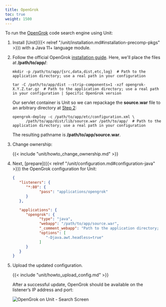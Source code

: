```yaml
---
title: OpenGrok
toc: true
weight: 1500
---
```


To run the [OpenGrok](https://github.com/oracle/opengrok) code search engine using Unit:

1. Install [Unit]({{< relref "/unit/installation.md#installation-precomp-pkgs" >}}) with a Java 11+ language module.

2. Follow the official OpenGrok [installation guide](https://github.com/oracle/opengrok/wiki/How-to-setup-OpenGrok). Here,
   we'll place the files at **/path/to/app/**:

   ```console
   mkdir -p /path/to/app/{src,data,dist,etc,log}  # Path to the application directory; use a real path in your configuration
   ```

   ```console
   tar -C /path/to/app/dist --strip-components=1 -xzf opengrok-X.Y.Z.tar.gz  # Path to the application directory; use a real path in your configuration | Specific OpenGrok version
   ```

   Our servlet container is Unit so we can repackage the **source.war**
   file to an arbitrary directory at [Step 2](https://github.com/oracle/opengrok/wiki/How-to-setup-OpenGrok#step2---deploy-the-web-application):

   ```console
   opengrok-deploy -c /path/to/app/etc/configuration.xml \
         /path/to/app/dist/lib/source.war /path/to/app/  # Path to the application directory; use a real path in your configuration
   ```

   The resulting pathname is **/path/to/app/source.war**.

3. Change ownership:

   {{< include "unit/howto_change_ownership.md" >}}

4. Next, [prepare]({{< relref "/unit/configuration.md#configuration-java" >}})
   the OpenGrok configuration for Unit:

   ```json
   {
      "listeners": {
         "*:80": {
               "pass": "applications/opengrok"
         }
      },

      "applications": {
         "opengrok": {
               "type": "java",
               "webapp": "/path/to/app/source.war",
               "_comment_webapp": "Path to the application directory; use a real path in your configuration | Repackaged in Step 2",
               "options": [
                  "-Djava.awt.headless=true"
               ]
         }
      }
   }
   ```

5. Upload the updated configuration.

   {{< include "unit/howto_upload_config.md" >}}

   After a successful update, OpenGrok should be available on the listener’s IP
   address and port:

   ![OpenGrok on Unit - Search Screen](/unit/images/opengrok.png)
